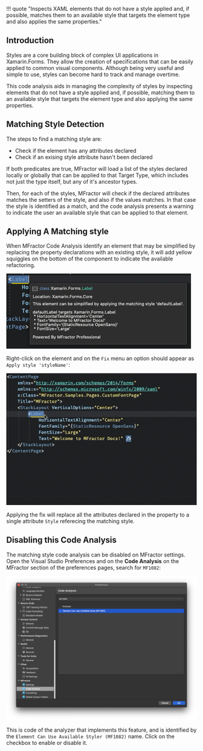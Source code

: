 !!! quote "Inspects XAML elements that do not have a style applied and, if possible, matches them to an available style that targets the element type and also applies the same properties."

## Introduction

Styles are a core building block of complex UI applications in Xamarin.Forms. They allow the creation of specifications that can be easily applied to common visual components. Although being very useful and simple to use, styles can become hard to track and manage overtime.

This code analysis aids in managing the complexity of styles by inspecting elements that do not have a style applied and, if possible, matching them to an available style that targets the element type and also applying the same properties.

## Matching Style Detection

The steps to find a matching style are:

* Check if the element has any attributes declared
* Check if an exising style attribute hasn't been declared

If both predicates are true, MFractor will load a list of the styles declared locally or globally that can be applied to that Target Type, which includes not just the type itself, but any of it's ancestor types.

Then, for each of the styles, MFractor will check if the declared attributes matches the setters of the style, and also if the values matches. In that case the style is identified as a match, and the code analysis presents a warning to indicate the user an available style that can be applied to that element.

## Applying A Matching style

When MFractor Code Analysis identify an element that may be simplified by replacing the property declarations with an existing style, it will add yellow squiggles on the bottom of the component to indicate the available refactoring.

![The code analysis tool highlighting a possible fix](/img/xamarin-forms/style-detection-code-analysis.png)

Right-click on the element and on the `Fix` menu an option should appear as `Apply style 'styleName'`:

![How to Apply the code analysis](/img/xamarin-forms/style-detection-apply.gif)

Applying the fix will replace all the attributes declared in the property to a single attribute `Style` referecing the matching style.

## Disabling this Code Analysis

The matching style code analysis can be disabled on MFractor settings. Open the Visual Studio Preferences and on the **Code Analysis** on the MFractor section of the preferences pages, search for `MF1082`:

![Disabling the Matching Style Code Analysis on the Preferences of MFractor](/img/xamarin-forms/matching-style-disable.png)

This is code of the analyzer that implements this feature, and is identified by the `Element Can Use Available Styler (MF1082)` name. Click on the checkbox to enable or disable it.
